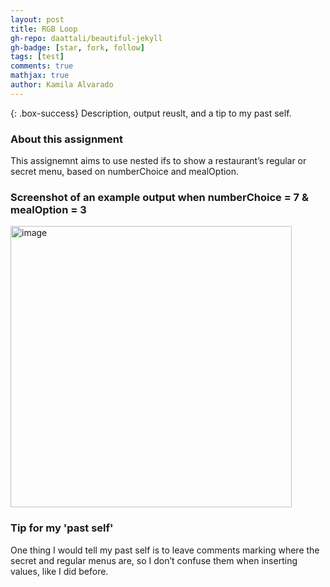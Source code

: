 ```yaml
---
layout: post
title: RGB Loop
gh-repo: daattali/beautiful-jekyll
gh-badge: [star, fork, follow]
tags: [test]
comments: true
mathjax: true
author: Kamila Alvarado
---
```


{: .box-success}
Description, output reuslt, and a tip to my past self.

### About this assignment
This assignemnt aims to use nested ifs to show a restaurant’s regular or secret menu, based on numberChoice and mealOption.

### Screenshot of an example output when numberChoice = 7 &  mealOption = 3

<img src="https://kamila-alvarado.github.io/assets/img/numberChoice-7mealOption-3 .png" alt="image" width="450"/>

### Tip for my 'past self'
One thing I would tell my past self is to leave comments marking where the secret and regular menus are, so I don’t confuse them when inserting values, like I did before.
